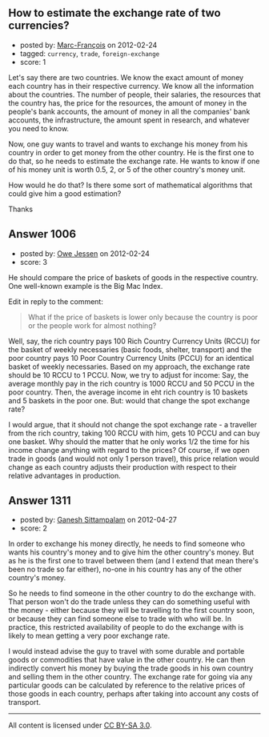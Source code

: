 ## How to estimate the exchange rate of two currencies?

- posted by: [Marc-François](https://stackexchange.com/users/-1/724-marc-fran-ois) on 2012-02-24
- tagged: `currency`, `trade`, `foreign-exchange`
- score: 1

Let's say there are two countries. We know the exact amount of money each country has in their respective currency. We know all the information about the countries. The number of people, their salaries, the resources that the country has, the price for the resources, the amount of money in the people's bank accounts, the amount of money in all the companies' bank accounts, the infrastructure, the amount spent in research, and whatever you need to know.

Now, one guy wants to travel and wants to exchange his money from his country in order to get money from the other country. He is the first one to do that, so he needs to estimate the exchange rate. He wants to know if one of his money unit is worth 0.5, 2, or 5 of the other country's money unit.

How would he do that? Is there some sort of mathematical algorithms that could give him a good estimation?

Thanks


## Answer 1006

- posted by: [Owe Jessen](https://stackexchange.com/users/-1/81-owe-jessen) on 2012-02-24
- score: 3

He should compare the price of baskets of goods in the respective country. One well-known example is the Big Mac Index. 

Edit in reply to the comment:

> What if the price of baskets is lower only because the country is poor
> or the people work for almost nothing?

Well, say, the rich country pays 100 Rich Country Currency Units (RCCU) for the basket of weekly necessaries (basic foods, shelter, transport) and the poor country pays 10 Poor Country Currency Units (PCCU) for an identical basket of weekly necessaries. Based on my approach, the exchange rate should be 10 RCCU to 1 PCCU. Now, we try to adjust for income: Say, the average monthly pay in the rich country is 1000 RCCU and 50 PCCU in the poor country. Then, the average income in eht rich country is 10 baskets and 5 baskets in the poor one. But: would that change the spot exchange rate?

I would argue, that it should not change the spot exchange rate - a traveller from the rich country, taking 100 RCCU with him, gets 10 PCCU and can buy one basket. Why should the matter that he only works 1/2 the time for his income change anything with regard to the prices? Of course, if we open trade in goods (and would not only 1 person travel), this price relation would change as each country adjusts their production with respect to their relative advantages in production.


## Answer 1311

- posted by: [Ganesh Sittampalam](https://stackexchange.com/users/-1/30-ganesh-sittampalam) on 2012-04-27
- score: 2

In order to exchange his money directly, he needs to find someone who wants his country's money and to give him the other country's money. But as he is the first one to travel between them (and I extend that mean there's been no trade so far either), no-one in his country has any of the other country's money.

So he needs to find someone in the other country to do the exchange with. That person won't do the trade unless they can do something useful with the money - either because they will be travelling to the first country soon, or because they can find someone else to trade with who will be. In practice, this restricted availability of people to do the exchange with is likely to mean getting a very poor exchange rate.

I would instead advise the guy to travel with some durable and portable goods or commodities that have value in the other country. He can then indirectly convert his money by buying the trade goods in his own country and selling them in the other country. The exchange rate for going via any particular goods can be calculated by reference to the relative prices of those goods in each country, perhaps after taking into account any costs of transport.



---

All content is licensed under [CC BY-SA 3.0](https://creativecommons.org/licenses/by-sa/3.0/).

